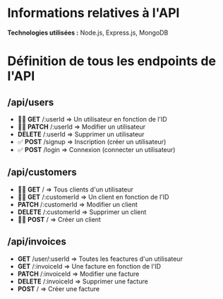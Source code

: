 # Informations relatives à l'API

**Technologies utilisées :** Node.js, Express.js, MongoDB

# Définition de tous les endpoints de l'API

## /api/users

- 🔐✅ **GET** /:userId => Un utilisateur en fonction de l'ID
- 🔐✅ **PATCH** /:userId => Modifier un utilisateur
- **DELETE** /:userId => Supprimer un utilisateur
- ✅ **POST** /signup => Inscription (créer un utilisateur)
- ✅ **POST** /login => Connexion (connecter un utilisateur)

## /api/customers

- 🔐✅ **GET** / => Tous clients d'un utilisateur
- 🔐✅ **GET** /:customerId => Un client en fonction de l'ID
- **PATCH** /:customerId => Modifier un client
- **DELETE** /:customerId => Supprimer un client
- 🔐✅ **POST** / => Créer un client

## /api/invoices

- **GET** /user/:userId => Toutes les feactures d'un utilisateur
- **GET** /:invoiceId => Une facture en fonction de l'ID
- **PATCH** /:invoiceId => Modifier une facture
- **DELETE** /:invoiceId => Supprimer une facture
- **POST** / => Créer une facture
